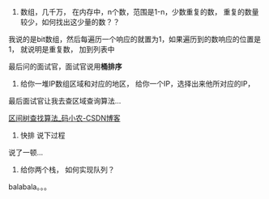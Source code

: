 1. 数组，几千万， 在内存中，n个数，范围是1-n，少数重复的数， 重复的数量较少，如何找出这少量的数？？

我说的是bit数组，然后每遍历一个响应的就置为1，如果遍历到的数响应的位置是1， 就说明是重复数， 加到列表中

最后问的面试官，面试官说用**桶排序**

1. 给你一堆IP数组区域和对应的地区， 给你一个IP，选择出来他所对应的IP， 

最后面试官让我去查区域查询算法...

[区间树查找算法_码小农-CSDN博客](https://blog.csdn.net/Naruto_ahu/article/details/8202878)

1. 快排 说下过程

说了一顿...

1. 给你两个栈， 如何实现队列？

balabala。。。
